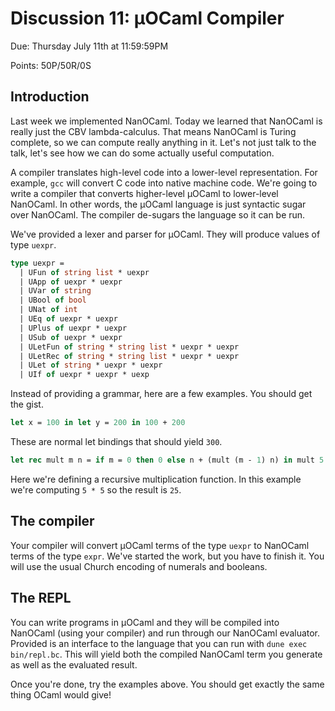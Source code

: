 # Discussion 11: μOCaml Compiler

Due: Thursday July 11th at 11:59:59PM

Points: 50P/50R/0S

## Introduction

Last week we implemented NanOCaml. Today we learned that NanOCaml is really
just the CBV lambda-calculus. That means NanOCaml is Turing complete, so we can
compute really anything in it. Let's not just talk to the talk, let's see
how we can do some actually useful computation.

A compiler translates high-level code into a lower-level representation.
For example, `gcc` will convert C code into native machine code. We're
going to write a compiler that converts higher-level μOCaml to lower-level
NanOCaml. In other words, the μOCaml language is just syntactic sugar
over NanOCaml. The compiler de-sugars the language so it can be run.

We've provided a lexer and parser for μOCaml. They will produce values
of type `uexpr`.

```ml
type uexpr =
  | UFun of string list * uexpr
  | UApp of uexpr * uexpr
  | UVar of string
  | UBool of bool
  | UNat of int
  | UEq of uexpr * uexpr
  | UPlus of uexpr * uexpr
  | USub of uexpr * uexpr
  | ULetFun of string * string list * uexpr * uexpr
  | ULetRec of string * string list * uexpr * uexpr
  | ULet of string * uexpr * uexpr
  | UIf of uexpr * uexpr * uexp
```

Instead of providing a grammar, here are a few examples. You should get
the gist.

```ml
let x = 100 in let y = 200 in 100 + 200
```

These are normal let bindings that should yield `300`.

```ml
let rec mult m n = if m = 0 then 0 else n + (mult (m - 1) n) in mult 5 5
```

Here we're defining a recursive multiplication function. In this example
we're computing `5 * 5` so the result is `25`.

## The compiler

Your compiler will convert μOCaml terms of the type `uexpr` to NanOCaml
terms of the type `expr`. We've started the work, but you have to finish it.
You will use the usual Church encoding of numerals and booleans.

## The REPL

You can write programs in μOCaml and they will be compiled into NanOCaml
(using your compiler) and run through our NanOCaml evaluator. Provided is an
interface to the language that you can run with `dune exec bin/repl.bc`.
This will yield both the compiled NanOCaml term you generate as well as
the evaluated result.

Once you're done, try the examples above. You should get exactly the same
thing OCaml would give!
